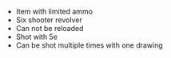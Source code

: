 - Item with limited ammo
- Six shooter revolver
- Can not be reloaded
- Shot with 5e
- Can be shot multiple times with one drawing